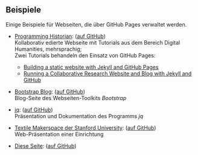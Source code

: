 ## Beispiele

Einige Beispiele für Webseiten, die über GitHub Pages verwaltet werden.

- [Programming Historian](https://programminghistorian.org): ([auf GitHub](https://github.com/programminghistorian/jekyll))  
  Kollaborativ edierte Webseite mit Tutorials aus dem Bereich Digital Humanities, mehrsprachig;  
  Zwei Tutorials behandeln den Einsatz von GitHub Pages:
  - [Building a static website with Jekyll and GitHub Pages](https://programminghistorian.org/en/lessons/building-static-sites-with-jekyll-github-pages)
  - [Running a Collaborative Research Website and Blog with Jekyll and GitHub](https://programminghistorian.org/en/lessons/collaborative-blog-with-jekyll-github)

- [Bootstrap Blog](https://blog.getbootstrap.com/): ([auf GitHub](https://github.com/twbs/blog))  
  Blog-Seite des Webseiten-Toolkits *Bootstrap*

- [jq](https://jqlang.github.io/jq/): ([auf GitHub](https://github.com/jqlang/jq/tree/master/docs))  
  Präsentation und Dokumentation des Programms *jq*

- [Textile Makerspace der Stanford University](https://textilemakerspace.stanford.edu/): ([auf GitHub](https://github.com/textilemakerspace/textilemakerspace.github.io))  
  Web-Präsentation einer Einrichtung
  
- [Diese Seite](#): ([auf GitHub](https://github.com/mnscholz/github-pages-intro))
